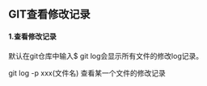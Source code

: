 ## GIT查看修改记录

#### 1.查看修改记录﻿

默认在git仓库中输入$ git log会显示所有文件的修改log记录。

git log -p xxx(文件名)      查看某一个文件的修改记录


